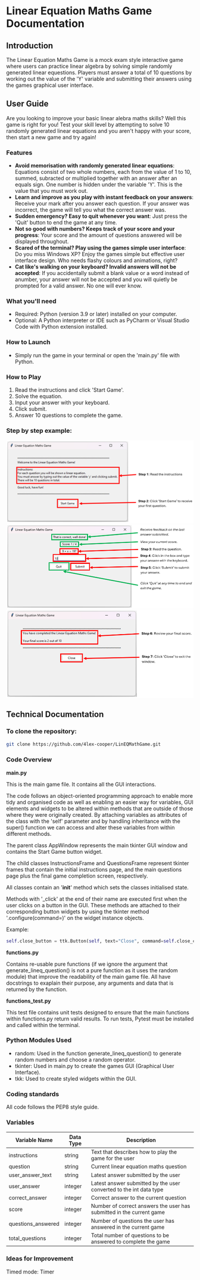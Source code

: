 # Linear Equation Maths Game Documentation

## Introduction

The Linear Equation Maths Game is a mock exam style interactive game where users can practice linear algebra by solving simple randomly generated linear equestions. Players must answer a total of 10 questions by working out the value of the 'Y' variable and submitting their answers using the games graphical user interface.


## User Guide

Are you looking to improve your basic linear alebra maths skills? Well this game is right for you! Test your skill level by attempting to solve 10 randomly generated linear equations and you aren't happy with your score, then start a new game and try again!


### Features
- **Avoid memorisation with randomly generated linear equations**: Equations consist of two whole numbers, each from the value of 1 to 10, summed, subracted or multiplied together with an answer after an equals sign. One number is hidden under the variable 'Y'. This is the value that you must work out.
- **Learn and improve as you play with instant feedback on your answers**: Receive your mark after you answer each question. If your answer was incorrect, the game will tell you what the correct answer was. 
- **Sudden emergency? Easy to quit whenever you want**: Just press the 'Quit' button to end the game at any time.
- **Not so good with numbers? Keeps track of your score and your progress**: Your score and the amount of questions answered will be displayed throughout.  
- **Scared of the terminal? Play using the games simple user interface**: Do you miss Windows XP? Enjoy the games simple but effective user interface design. Who needs flashy colours and animations, right?
- **Cat like's walking on your keyboard? Invalid answers will not be accepted**: If you accidentally submit a blank value or a word instead of anumber, your answer will not be accepted and you will quietly be prompted for a valid answer. No one will ever know.


### What you'll need

- Required: Python (version 3.9 or later) installed on your computer.
- Optional: A Python interpreter or IDE such as PyCharm or Visual Studio Code with Python extension installed.

### How to Launch
- Simply run the game in your terminal or open the 'main.py' file with Python.

### How to Play
1. Read the instructions and click 'Start Game'.
2. Solve the equation.
3. Input your answer with your keyboard.
4. Click submit.
5. Answer 10 questions to complete the game.

### Step by step example:
![image of Instructions Page Guide](https://github.com/4lex-cooper/LinEqMathGame/blob/main/Instructions%20Page%20Guide.png)
![image of Questions Page Guide](https://github.com/4lex-cooper/LinEqMathGame/blob/main/Questions%20Page%20Guide.png)
![image of Game Completed Page Guide](https://github.com/4lex-cooper/LinEqMathGame/blob/main/Game%20Completed%20Page%20Guide.png)


## Technical Documentation

### To clone the repository:

```bash
git clone https://github.com/4lex-cooper/LinEQMathGame.git
```


### Code Overview

**main.py**

This is the main game file. It contains all the GUI interactions.

The code follows an object-oriented programming approach to enable more tidy and organised code as well as enabling an easier way for variables, GUI elements and widgets to be altered within methods that are outside of those where they were originally created. By attaching variables as attributes of the class with the 'self' parameter and by handling inheritance with the super() function we can access and alter these variables from within different methods.

The parent class AppWindow represents the main tkinter GUI window and contains the Start Game button widget.

The child classes InstructionsFrame and QuestionsFrame represent tkinter frames that contain the initial instructions page, and the main questions page plus the final game completion screen, respectively.

All classes contain an '__init__' method which sets the classes initialised state. 

Methods with '_click' at the end of their name are executed first when the user clicks on a button in the GUI. These methods are attached to their corresponding button widgets by using the tkinter method '.configure(command=)' on the widget instance objects. 

Example:

```python
self.close_button = ttk.Button(self, text="Close", command=self.close_click)
```

**functions.py**

Contains re-usable pure functions (if we ignore the argument that generate_lineq_question() is not a pure function as it uses the random module) that improve the readability of the main game file. All have docstrings to exaplain their purpose, any arguments and data that is returned by the function.


**functions_test.py**

This test file contains unit tests designed to ensure that the main functions within functions.py return valid results. To run tests, Pytest must be installed and called within the terminal.


### Python Modules Used

- random: Used in the function generate_lineq_question() to generate random numbers and choose a random operator.
- tkinter: Used in main.py to create the games GUI (Graphical User Interface).
- tkk: Used to create styled widgets within the GUI.


### Coding standards

All code follows the PEP8 style guide.


### Variables

| Variable Name     | Data Type | Description                                              |
| ----------------- | --------- | -------------------------------------------------------- |
| instructions      | string    | Text that describes how to play the game for the user |
| question          | string    | Current linear equation maths question |
| user_answer_text  | string    | Latest answer submitted by the user |
| user_answer       | integer   | Latest answer submitted by the user converted to the int data type |
| correct_answer    | integer   | Correct answer to the current question |
| score             | integer   | Number of correct answers the user has submitted in the current game |
| questions_answered | integer  | Number of questions the user has answered in the current game |
| total_questions   | integer   | Total number of questions to be answered to complete the game |


### Ideas for Improvement

Timed mode: Timer





